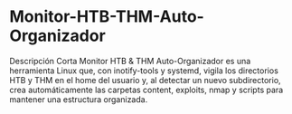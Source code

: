 # Monitor-HTB-THM-Auto-Organizador
Descripción Corta Monitor HTB &amp; THM Auto-Organizador es una herramienta Linux que, con inotify-tools y systemd, vigila los directorios HTB y THM en el home del usuario y, al detectar un nuevo subdirectorio, crea automáticamente las carpetas content, exploits, nmap y scripts para mantener una estructura organizada.
